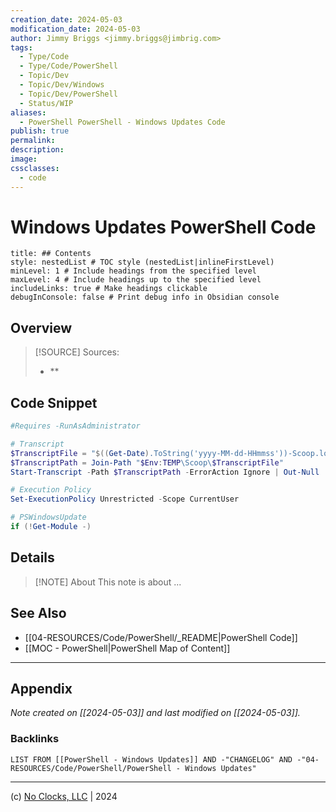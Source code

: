 ```yaml
---
creation_date: 2024-05-03
modification_date: 2024-05-03
author: Jimmy Briggs <jimmy.briggs@jimbrig.com>
tags:
  - Type/Code
  - Type/Code/PowerShell
  - Topic/Dev
  - Topic/Dev/Windows
  - Topic/Dev/PowerShell
  - Status/WIP
aliases:
  - PowerShell PowerShell - Windows Updates Code
publish: true
permalink:
description:
image:
cssclasses:
  - code
---
```


# Windows Updates PowerShell Code

```table-of-contents
title: ## Contents 
style: nestedList # TOC style (nestedList|inlineFirstLevel)
minLevel: 1 # Include headings from the specified level
maxLevel: 4 # Include headings up to the specified level
includeLinks: true # Make headings clickable
debugInConsole: false # Print debug info in Obsidian console
```

## Overview

> [!SOURCE] Sources:
> - **

## Code Snippet

```powershell
#Requires -RunAsAdministrator

# Transcript
$TranscriptFile = "$((Get-Date).ToString('yyyy-MM-dd-HHmmss'))-Scoop.log"
$TranscriptPath = Join-Path "$Env:TEMP\Scoop\$TranscriptFile"
Start-Transcript -Path $TranscriptPath -ErrorAction Ignore | Out-Null

# Execution Policy
Set-ExecutionPolicy Unrestricted -Scope CurrentUser

# PSWindowsUpdate
if (!Get-Module -)

```

## Details

> [!NOTE] About
> This note is about ...

## See Also

- [[04-RESOURCES/Code/PowerShell/_README|PowerShell Code]]
- [[MOC - PowerShell|PowerShell Map of Content]]

***

## Appendix

*Note created on [[2024-05-03]] and last modified on [[2024-05-03]].*

### Backlinks

```dataview
LIST FROM [[PowerShell - Windows Updates]] AND -"CHANGELOG" AND -"04-RESOURCES/Code/PowerShell/PowerShell - Windows Updates"
```

***

(c) [No Clocks, LLC](https://github.com/noclocks) | 2024